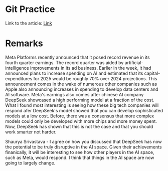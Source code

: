 # Git Practice
Link to the article: [Link](https://www.wsj.com/tech/meta-platforms-q4-2024-earnings-report-2f2b384e?mod=tech_lead_pos1)

# Remarks 
Meta Platforms recently announced that it posed record revenue in its fourth quarter earnings. The record quarter was aided by artificial-intelligence improvements in its ad business. Earlier in the week, it had announced plans to increase spending on AI and estimated that its capital-expenditures for 2025 would be roughly 70% over 2024 projections. This announcement comes in the wake of numerous other companies such as Apple also announcing increases in spending to develop data centers and AI software. Meta's earnings also comes after chinese AI company DeepSeek showcased a high performing model at a fraction of the cost. What I found most interesting is seeing how these big tech companies will respond afer DeepSeek's model showed that you can develop sophisticated models at a low cost. Before, there was a consensus that more complex models could only be developed with more chips and more money spent. Now, DeepSeek has shown that this is not the case and that you should work smarter not harder.  

Shaurya Srivastava -  I agree on how you discussed that DeepSeek has now the potential to be truly disruptive in the AI space. Given their achievements finanically, it will be interesting to see how other players in the AI space, such as Meta, would respond. I think that things in the AI space are now going to largely change. 